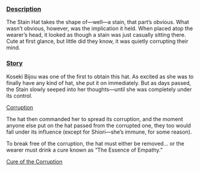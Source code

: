 [chapter]: # (undefined)
[quote]:   # (Ṃ̷̳͝͝A̷̼̝͊Y̴͕͑ ̴̹̚T̵͓́͜H̵̻̻̚E̵̟͆ ̴̡̒L̴̙̏̚A̶̲̋Ṉ̴̦̉D̴̡͗S̵̜͇̄ ̸̧̱̐B̵͇̚͝Ǘ̷̗̌R̸̙̳͝N̶̬̬̈)
[name]:    # (Stain Hat)
[images]:  # (Corrupted ones wearing the Stain Hat)

### <u>Description</u> 
The Stain Hat takes the shape of—well—a stain, that part’s obvious. What wasn’t obvious, however, was the implication it held. When placed atop the wearer’s head, it looked as though a stain was just casually sitting there. Cute at first glance, but little did they know, it was quietly corrupting their mind.

### <u>Story</u> 
Koseki Bijou was one of the first to obtain this hat. As excited as she was to finally have any kind of hat, she put it on immediately. But as days passed, the Stain slowly seeped into her thoughts—until she was completely under its control.

[Corruption](#embed:https://www.youtube.com/live/qFnAgJtQtiY?feature=shared&t=12727)

The hat then commanded her to spread its corruption, and the moment anyone else put on the hat passed from the corrupted one, they too would fall under its influence (except for Shiori—she’s immune, for some reason).

To break free of the corruption, the hat must either be removed... or the wearer must drink a cure known as “The Essence of Empathy.”

[Cure of the Corruption](#embed:https://www.youtube.com/live/_urPfTQnLes?feature=shared&t=12365)